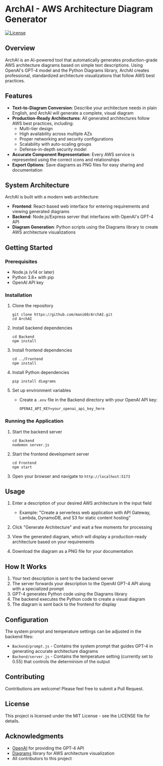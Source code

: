 # ArchAI - AWS Architecture Diagram Generator

[![License](https://img.shields.io/badge/License-MIT-blue.svg)](LICENSE)

## Overview

ArchAI is an AI-powered tool that automatically generates production-grade AWS architecture diagrams based on simple text descriptions. Using OpenAI's GPT-4 model and the Python Diagrams library, ArchAI creates professional, standardized architecture visualizations that follow AWS best practices.

## Features

- **Text-to-Diagram Conversion**: Describe your architecture needs in plain English, and ArchAI will generate a complete, visual diagram
- **Production-Ready Architectures**: All generated architectures follow AWS best practices, including:
  - Multi-tier design
  - High availability across multiple AZs
  - Proper networking and security configurations
  - Scalability with auto-scaling groups
  - Defense-in-depth security model
- **Accurate Component Representation**: Every AWS service is represented using the correct icons and relationships
- **Export Options**: Save diagrams as PNG files for easy sharing and documentation

## System Architecture

ArchAI is built with a modern web architecture:

- **Frontend**: React-based web interface for entering requirements and viewing generated diagrams
- **Backend**: Node.js/Express server that interfaces with OpenAI's GPT-4 API
- **Diagram Generation**: Python scripts using the Diagrams library to create AWS architecture visualizations

## Getting Started

### Prerequisites

- Node.js (v14 or later)
- Python 3.8+ with pip
- OpenAI API key

### Installation

1. Clone the repository
   ```
   git clone https://github.com/mani60/ArchAI.git
   cd ArchAI
   ```

2. Install backend dependencies
   ```
   cd Backend
   npm install
   ```

3. Install frontend dependencies
   ```
   cd ../Frontend
   npm install
   ```

4. Install Python dependencies
   ```
   pip install diagrams
   ```

5. Set up environment variables
   - Create a `.env` file in the Backend directory with your OpenAI API key:
     ```
     OPENAI_API_KEY=your_openai_api_key_here
     ```

### Running the Application

1. Start the backend server
   ```
   cd Backend
   nodemon server.js
   ```

2. Start the frontend development server
   ```
   cd Frontend
   npm start
   ```

3. Open your browser and navigate to `http://localhost:5173`

## Usage

1. Enter a description of your desired AWS architecture in the input field
   - Example: "Create a serverless web application with API Gateway, Lambda, DynamoDB, and S3 for static content hosting"

2. Click "Generate Architecture" and wait a few moments for processing

3. View the generated diagram, which will display a production-ready architecture based on your requirements

4. Download the diagram as a PNG file for your documentation

## How It Works

1. Your text description is sent to the backend server
2. The server forwards your description to the OpenAI GPT-4 API along with a specialized prompt
3. GPT-4 generates Python code using the Diagrams library
4. The backend executes the Python code to create a visual diagram
5. The diagram is sent back to the frontend for display

## Configuration

The system prompt and temperature settings can be adjusted in the backend files:

- `Backend/prompt.js` - Contains the system prompt that guides GPT-4 in generating accurate architecture diagrams
- `Backend/server.js` - Contains the temperature setting (currently set to 0.55) that controls the determinism of the output

## Contributing

Contributions are welcome! Please feel free to submit a Pull Request.

## License

This project is licensed under the MIT License - see the LICENSE file for details.

## Acknowledgments

- [OpenAI](https://openai.com/) for providing the GPT-4 API
- [Diagrams](https://diagrams.mingrammer.com/) library for AWS architecture visualization
- All contributors to this project
